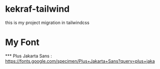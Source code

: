 # kekraf-tailwind

this is my project migration in tailwindcss

# My Font

\*\*\* Plus Jakarta Sans : https://fonts.google.com/specimen/Plus+Jakarta+Sans?query=plus+jaka
